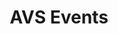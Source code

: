 ---
title: "AVS Events"
weight: 1
menu:
  main:
    weight: 10
cascade:
  - type: "blog"
description: >
 AVS events
---